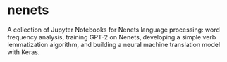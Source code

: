 # nenets
A collection of Jupyter Notebooks for Nenets language processing: word frequency analysis, training GPT-2 on Nenets, developing a simple verb lemmatization algorithm, and building a neural machine translation model with Keras.

